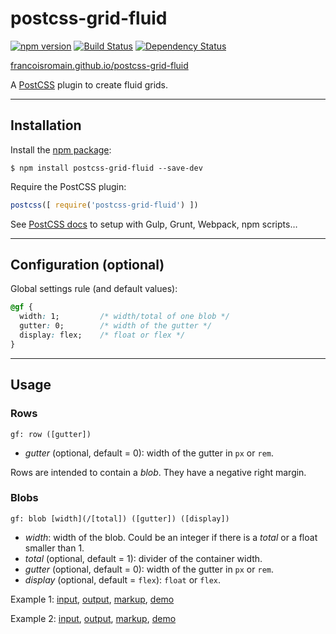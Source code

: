# postcss-grid-fluid

[![npm version][npm-img]][npm] [![Build Status][ci-img]][ci] [![Dependency Status][dep-img]][dep]

[francoisromain.github.io/postcss-grid-fluid](http://francoisromain.github.io/postcss-grid-fluid)

A [PostCSS] plugin to create fluid grids.

[github.io]: http://francoisromain.github.io/postcss-grid-fluid
[PostCSS]:   https://github.com/postcss/postcss
[ci-img]:    https://travis-ci.org/francoisromain/postcss-grid-fluid.svg
[ci]:        https://travis-ci.org/francoisromain/postcss-grid-fluid
[npm-img]:   https://badge.fury.io/js/postcss-grid-fluid.svg
[npm]:       https://badge.fury.io/js/postcss-grid-fluid
[dep-img]:   https://david-dm.org/francoisromain/postcss-grid-fluid.svg
[dep]:       https://david-dm.org/francoisromain/postcss-grid-fluid

* * * 

## Installation

Install the [npm package](https://www.npmjs.com/package/postcss-grid-fluid):

    $ npm install postcss-grid-fluid --save-dev

Require the PostCSS plugin:

``` js
postcss([ require('postcss-grid-fluid') ])
```

See [PostCSS docs](https://github.com/postcss/postcss#usage) to setup with Gulp, Grunt, Webpack, npm scripts… 

* * * 

## Configuration (optional)

Global settings rule (and default values):

``` css
@gf {
  width: 1;         /* width/total of one blob */
  gutter: 0;        /* width of the gutter */
  display: flex;    /* float or flex */  
}
```

* * * 

## Usage

### Rows

`gf: row ([gutter])`

- _gutter_ (optional, default = 0): width of the gutter in `px` or `rem`.

Rows are intended to contain a _blob_. They have a negative right margin.

### Blobs

`gf: blob [width](/[total]) ([gutter]) ([display])`

- _width_: width of the blob. Could be an integer if there is a _total_ or a float smaller than 1. 
- _total_ (optional, default = 1): divider of the container width.
- _gutter_ (optional, default = 0): width of the gutter in `px` or `rem`.
- _display_ (optional, default = `flex`): `float` or `flex`.

Example 1: [input](https://github.com/francoisromain/postcss-grid-fluid/blob/gh-pages/test/src/01.css), [output](https://github.com/francoisromain/postcss-grid-fluid/blob/gh-pages/test/dist/01.css), [markup](https://github.com/francoisromain/postcss-grid-fluid/blob/gh-pages/test/01.html), [demo](http://localhost/francoisromain.github.io/postcss-grid-fluid/test/01.html)

Example 2: [input](https://githubcom/francoisromain/postcss-grid-fluid/blob/gh-pages/test/src/02.css), [output](https://github.com/francoisromain/postcss-grid-fluid/blob/gh-pages/test/dist/02.css), [markup](https://ithub.com/francoisromain/postcss-grid-fluid/blob/gh-pages/test/02.html), [demo](http://localhost/francoisromain.github.io/postcss-grid-fluid/test/02.html)